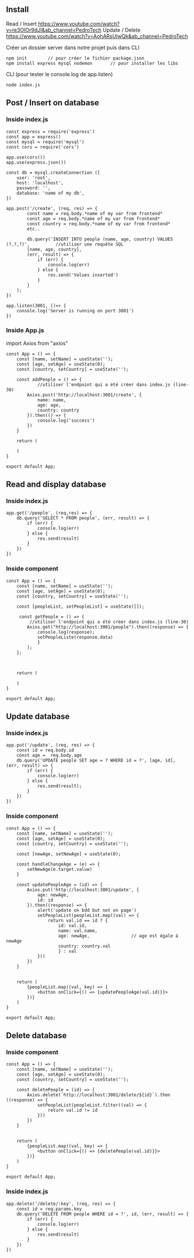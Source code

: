 ## Install

Read / Insert https://www.youtube.com/watch?v=re3OIOr9dJI&ab_channel=PedroTech
Update / Delete https://www.youtube.com/watch?v=AohARsUlwQk&ab_channel=PedroTech

Créer un dossier server dans notre projet puis dans CLI

    npm init        // pour créer le fichier package.json
    npm install express mysql nodemon       // pour installer les libs

CLI (pour tester le console.log de app.listen)

    node index.js

## Post / Insert on database

### Inside index.js

    const express = require('express')
    const app = express()
    const mysql = require('mysql') 
    const cors = require('cors')

    app.use(cors())
    app.use(express.json())

    const db = mysql.createConnection ({
        user: 'root',
        host: 'localhost',
        password: '',
        database: 'name of my db',
    })

    app.post('/create', (req, res) => {
            const name = req.body.*name of my var from frontend*
            const age = req.body.*name of my var from frontend*
            const country = req.body.*name of my var from frontend*
            etc..

            db.query('INSERT INTO people (name, age, country) VALUES (?,?,?)',          //utiliser une requête SQL
            [name, age, country], 
            (err, result) => {
                if (err) {
                    console.log(err)
                } else {
                    res.send('Values inserted')
                }
            }
        );
    })

    app.listen(3001, ()=> {
        console.log('Server is running on port 3001')
    })

### Inside App.js

import Axios from "axios"


    const App = () => {
        const [name, setName] = useState('');
        const [age, setAge] = useState(0);
        const [country, setCountry] = useState('');

        const addPeople = () => {
                //utiliser l'endpoint qui a été créer dans index.js (line-30)
            Axios.post('http://localhost:3001/create', {
                name: name, 
                age: age, 
                country: country
            }).then(() => {
                console.log('success')
            })
        }

        return (
            
        )
    }

    export default App;

## Read and display database 

### Inside index.js

    app.get('/people', (req,res) => {
        db.query('SELECT * FROM people', (err, result) => {
            if (err) {
                console.log(err)
            } else {
                res.send(result)
            }
        })
    })

### Inside component

    const App = () => {
        const [name, setName] = useState('');
        const [age, setAge] = useState(0);
        const [country, setCountry] = useState('');

        const [peopleList, setPeopleList] = useState([]);

         const getPeople = () => {
             //utiliser l'endpoint qui a été créer dans index.js (line-30)
            Axios.get("http://localhost:3001/people").then((response) => {
                console.log(response);
                setPeopleListe(response.data)
                }
            );
        };



        return (
            
        )
    }

    export default App;


## Update database 

### Inside index.js

    app.put('/update', (req, res) => {
        const id = req.body.id
        const age =  req.body.age
        db.query('UPDATE people SET age = ? WHERE id = ?', [age, id], (err, result) => {
            if (err) {
                console.log(err)
            } else {
                res.send(result);
            }
        })
    })

### Inside component

    const App = () => {
        const [name, setName] = useState('');
        const [age, setAge] = useState(0);
        const [country, setCountry] = useState('');

        const [newAge, setNewAge] = useState(0);

        const handleChangeAge = (e) => {
            setNewAge(e.target.value)
        } 

        const updatePeopleAge = (id) => {
            Axios.put('http://localhost:3001/update', {
                age: newAge,
                id: id
            }).then((response) => {
                alert('update on bdd but not on page')
                setPeopleList(peopleList.map((val) => {
                    return val.id == id ? {
                        id: val.id, 
                        name: val.name, 
                        age: newAge,                // age est égale à newAge
                        country: country.val
                        } : val
                }))
            })
        }


        return (
            {peopleList.map((val, key) => {
                <button onClick={() => {updatePeopleAge(val.id)}}>
            })}
        )
    }

    export default App;

## Delete database 

### Inside component

    const App = () => {
        const [name, setName] = useState('');
        const [age, setAge] = useState(0);
        const [country, setCountry] = useState('');

        const deletePeople = (id) => {
            Axios.delete(`http://localhost:3001/delete/${id}`).then ((response) => {
                setPeopleList(peopleList.filter((val) => {
                    return val.id != id
                }))
            })
        }


        return (
            {peopleList.map((val, key) => {
                <button onClick={() => {deletePeople(val.id)}}>
            })}
        )
    }

    export default App;

### Inside index.js

    app.delete('/delete/:key', (req, res) => {
        const id = req.params.key
        db.query('DELETE FROM people WHERE id = ?', id, (err, result) => {
            if (err) {
                console.log(err)
            } else {
                res.send(result)
            }
        })
    })